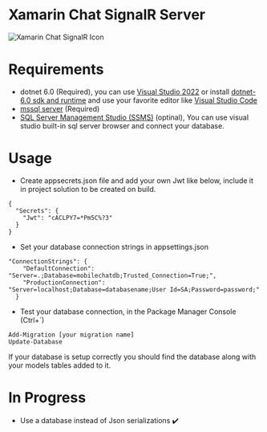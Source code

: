 # Xamarin Chat SignalR Server

![Xamarin Chat SignalR Icon](docs/icon.png)

# Requirements
- dotnet 6.0 (Required), you can use [Visual Studio 2022](https://visualstudio.microsoft.com/vs/preview/) or install [dotnet-6.0 sdk and runtime](https://dotnet.microsoft.com/en-us/download/dotnet/6.0) and use your favorite editor like [Visual Studio Code](https://code.visualstudio.com/)
- [mssql server](https://www.microsoft.com/en-us/sql-server/sql-server-downloads) (Required)
- [SQL Server Management Studio (SSMS)](https://docs.microsoft.com/en-us/sql/ssms/download-sql-server-management-studio-ssms) (optinal), You can use visual studio built-in sql server browser and connect your database.

# Usage
- Create appsecrets.json file and add your own Jwt like below, include it in project solution to be created on build.
```
{
  "Secrets": {
    "Jwt": "cACLPY7=*Pm5C%?3"
  }
}
```
- Set your database connection strings in appsettings.json
```
"ConnectionStrings": {
    "DefaultConnection": "Server=.;Database=mobilechatdb;Trusted_Connection=True;",
    "ProductionConnection": "Server=localhost;Database=databasename;User Id=SA;Password=password;"
  }
```
- Test your database connection, in the Package Manager Console (Ctrl+`)
```
Add-Migration [your migration name]
Update-Database
```
If your database is setup correctly you should find the database along with your models tables added to it.

# In Progress
- Use a database instead of Json serializations ✔️
